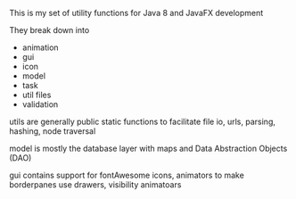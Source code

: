 This is my set of utility functions for Java 8 and JavaFX development<p>
They break down into <ul>
<li>animation</li> 
<li>gui</li> 
<li>icon</li> 
<li>model</li> 
<li>task</li> 
<li>util files</li>
<li>validation</li> 
</ul>
utils are generally public static functions to facilitate file io, urls, parsing, hashing, node traversal<p>
model is mostly the database layer with maps and Data Abstraction Objects (DAO) <p>
gui contains support for fontAwesome icons, animators to make borderpanes use drawers, visibility animatoars
